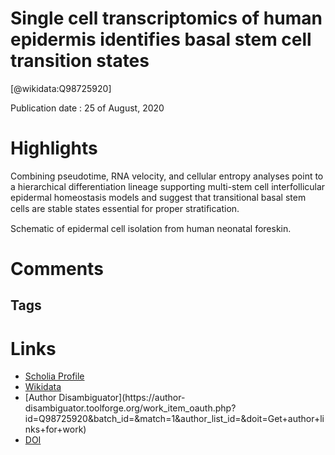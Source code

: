 
Single cell transcriptomics of human epidermis identifies basal stem cell transition states
===========================================================================================
  
  [@wikidata:Q98725920]  
  
Publication date : 25 of August, 2020  

# Highlights
Combining pseudotime, RNA velocity, and cellular entropy analyses point to a hierarchical
differentiation lineage supporting multi-stem cell interfollicular epidermal homeostasis
models and suggest that transitional basal stem cells are stable states essential for proper
stratiﬁcation.

Schematic of epidermal cell isolation from human neonatal foreskin.

# Comments
## Tags

# Links
  
 * [Scholia Profile](https://scholia.toolforge.org/work/Q98725920)  
 * [Wikidata](https://www.wikidata.org/wiki/Q98725920)  
 * [Author Disambiguator](https://author-
disambiguator.toolforge.org/work_item_oauth.php?id=Q98725920&batch_id=&match=1&author_list_id=&doit=Get+author+links+for+work)  
 * [DOI](https://doi.org/10.1038/S41467-020-18075-7)  
